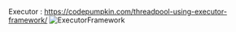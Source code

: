 Executor : https://codepumpkin.com/threadpool-using-executor-framework/
![ExecutorFramework](https://github.com/user-attachments/assets/8740da15-efe6-4396-8399-4106a78c9963)
